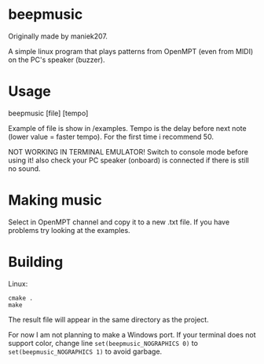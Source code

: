 # beepmusic
Originally made by maniek207.

A simple linux program that plays patterns from OpenMPT (even from MIDI) on the PC's speaker (buzzer).
# Usage
beepmusic [file] [tempo] 

Example of file is show in /examples.
Tempo is the delay before next note (lower value = faster tempo). For the first time i recommend 50.

NOT WORKING IN TERMINAL EMULATOR! Switch to console mode before using it! also check your PC speaker (onboard) is connected if there is still no sound.
# Making music
Select in OpenMPT channel and copy it to a new .txt file.
If you have problems try looking at the examples.
# Building
Linux:
```
cmake .
make
```
The result file will appear in the same directory as the project.

For now I am not planning to make a Windows port.
If your terminal does not support color, change line `set(beepmusic_NOGRAPHICS 0)` to `set(beepmusic_NOGRAPHICS 1)` to avoid garbage.
